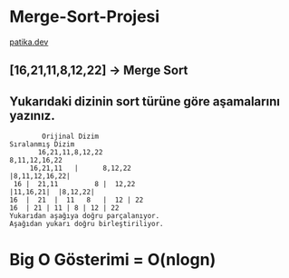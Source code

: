 # Merge-Sort-Projesi

[patika.dev](https://www.patika.dev/tr)

## [16,21,11,8,12,22] -> Merge Sort

## Yukarıdaki dizinin sort türüne göre aşamalarını yazınız.

            Orijinal Dizim                                                                    Sıralanmış Dizim
           16,21,11,8,12,22                                                                    8,11,12,16,22
         16,21,11   |      8,12,22                                                             |8,11,12,16,22|
     16 |  21,11         8 |  12,22                                                         |11,16,21|  |8,12,22|
    16  |  21  |  11   8   |  12 | 22                                                     16  | 21 | 11 | 8 | 12 | 22 
    Yukarıdan aşağıya doğru parçalanıyor.                                                Aşağıdan yukarı doğru birleştiriliyor.

# Big O Gösterimi = O(nlogn)
